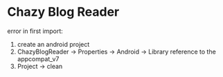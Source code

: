 Chazy Blog Reader
=======
error in first import:
1. create an android project
2. ChazyBlogReader -> Properties -> Android -> Library
	reference to the appcompat_v7
3. Project -> clean

